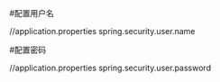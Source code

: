 #配置用户名

//application.properties
spring.security.user.name


#配置密码

//application.properties
spring.security.user.password